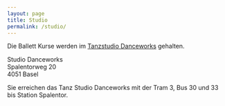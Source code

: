 ```yaml
---
layout: page
title: Studio
permalink: /studio/
---
```


Die Ballett Kurse werden im [Tanzstudio Danceworks](https://danceworks.ch) gehalten.

Studio Danceworks \
Spalentorweg 20 \
4051 Basel

Sie erreichen das Tanz Studio Danceworks mit der Tram 3, Bus 30 und 33 bis Station Spalentor.
